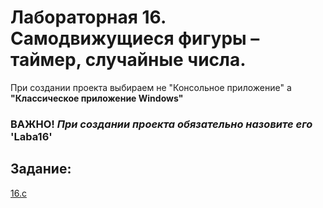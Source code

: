 # Лабораторная 16. Самодвижущиеся фигуры – таймер, случайные числа.
При создании проекта выбираем не "Консольное приложение" а **"Классическое приложение Windows"**
### **ВАЖНО!** *При создании проекта обязательно назовите его* **'Laba16'**

## Задание:
[16.c](./16.c)